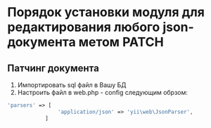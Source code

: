 # Порядок установки модуля для редактирования любого json-документа метом PATCH

## Патчинг документа 

1) Импортировать sql файл в Вашу БД
2) Настроить файл в web.php - config следующим обрзом:

``` php
'parsers' => [
	        	'application/json' => 'yii\web\JsonParser',
	        ]
``` 
